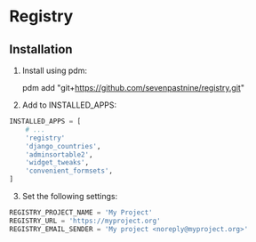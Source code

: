 # Registry

## Installation

1. Install using pdm:

    pdm add "git+https://github.com/sevenpastnine/registry.git"

2. Add to INSTALLED_APPS:

```python
INSTALLED_APPS = [
    # ...
    'registry'
    'django_countries',
    'adminsortable2',
    'widget_tweaks',
    'convenient_formsets',
]
```

3. Set the following settings:

```python
REGISTRY_PROJECT_NAME = 'My Project'
REGISTRY_URL = 'https://myproject.org'
REGISTRY_EMAIL_SENDER = 'My project <noreply@myproject.org>'
```
